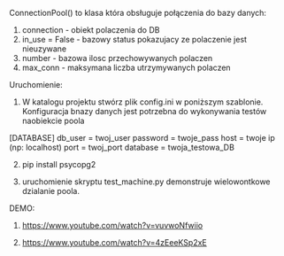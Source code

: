 ConnectionPool() to klasa która obsługuje połączenia do bazy danych:
1. connection - obiekt polaczenia do DB
2. in_use = False - bazowy status pokazujacy ze polaczenie jest nieuzywane 
3. number - bazowa ilosc przechowywanych polaczen
4. max_conn - maksymana liczba utrzymywanych polaczen

Uruchomienie:
1. W katalogu projektu stwórz plik config.ini w poniższym szablonie.
Konfiguracja bnazy danych jest potrzebna do wykonywania testów naobiekcie poola

[DATABASE]
db_user = twoj_user
password = twoje_pass
host = twoje ip (np: localhost)
port = twoj_port
database = twoja_testowa_DB

2. pip install psycopg2

3. uruchomienie skryptu test_machine.py demonstruje wielowontkowe dzialanie poola.

DEMO:
1. https://www.youtube.com/watch?v=vuvwoNfwiio

2. https://www.youtube.com/watch?v=4zEeeKSp2xE